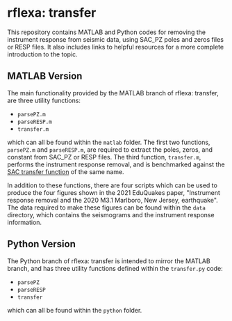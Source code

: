 # rflexa: transfer

This repository contains MATLAB and Python codes for removing the instrument response from seismic data, using SAC_PZ poles and zeros files or RESP files. It also includes links to helpful resources for a more complete introduction to the topic.

## MATLAB Version
The main functionality provided by the MATLAB branch of rflexa: transfer, are three utility functions:
- `parsePZ.m`
- `parseRESP.m`
- `transfer.m`

which can all be found within the `matlab` folder. The first two functions, `parsePZ.m` and `parseRESP.m`, are required to extract the poles, zeros, and constant from SAC_PZ or RESP files. The third function, `transfer.m`, performs the instrument response removal, and is benchmarked against the [SAC transfer function](https://ds.iris.edu/files/sac-manual/commands/transfer.html) of the same name.

In addition to these functions, there are four scripts which can be used to produce the four figures shown in the 2021 EduQuakes paper, "Instrument response removal and the 2020 M3.1 Marlboro, New Jersey, earthquake". The data required to make these figures can be found within the `data` directory, which contains the seismograms and the instrument response information.

## Python Version
The Python branch of rflexa: transfer is intended to mirror the MATLAB branch, and has three utility functions defined within the `transfer.py` code:
- `parsePZ`
- `parseRESP`
- `transfer`

which can all be found within the `python` folder.